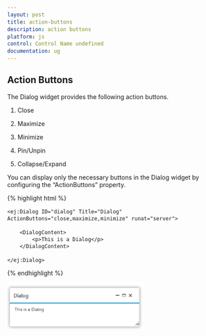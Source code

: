 ```yaml
---
layout: post
title: action-buttons
description: action buttons
platform: js
control: Control Name undefined
documentation: ug
---
```


## Action Buttons

The Dialog widget provides the following action buttons.

1. Close

2. Maximize

3. Minimize

4. Pin/Unpin

5. Collapse/Expand

You can display only the necessary buttons in the Dialog widget by configuring the “ActionButtons” property.

{% highlight html %}


    <ej:Dialog ID="dialog" Title="Dialog" ActionButtons="close,maximize,minimize" runat="server">

        <DialogContent>
            <p>This is a Dialog</p>
        </DialogContent>

    </ej:Dialog>



{% endhighlight %}



![Action Buttons](action-buttons_images\action-buttons_img1.png)

